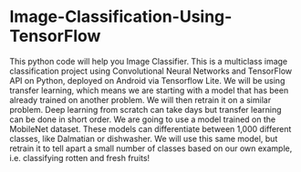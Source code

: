 # Image-Classification-Using-TensorFlow
This python code will help you Image Classifier. This is a multiclass image classification project using Convolutional Neural Networks and TensorFlow API on Python, deployed on Android via Tensorflow Lite. We will be using transfer learning, which means we are starting with a model that has been already trained on another problem. We will then retrain it on a similar problem. Deep learning from scratch can take days but transfer learning can be done in short order. We are going to use a model trained on the MobileNet dataset. These models can differentiate between 1,000 different classes, like Dalmatian or dishwasher. We will use this same model, but retrain it to tell apart a small number of classes based on our own example, i.e. classifying rotten and fresh fruits!

